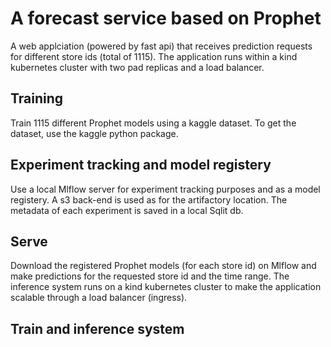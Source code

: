 # A forecast service based on Prophet
A web applciation (powered by fast api) that receives prediction requests for different 
store ids (total of 1115). The application runs within a kind kubernetes cluster with two
pad replicas and a load balancer.  

## Training
Train 1115 different Prophet models using a kaggle dataset. To get the dataset, use the kaggle
python package. 

## Experiment tracking and model registery
Use a local Mlflow server for experiment tracking purposes and as a model registery. A s3 back-end is 
used as for the artifactory location. The metadata of each experiment is saved in a local 
Sqlit db.  

## Serve
Download the registered Prophet models (for each store id) on Mlflow and make predictions
for the requested store id and the time range. The inference system runs on a kind kubernetes
cluster to make the application scalable through a load balancer (ingress). 

## Train and inference system